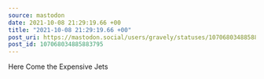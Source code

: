 ```yaml
---
source: mastodon
date: 2021-10-08 21:29:19.66 +00
title: "2021-10-08 21:29:19.66 +00"
post_uri: https://mastodon.social/users/gravely/statuses/107068034885883795
post_id: 107068034885883795
---
```

Here Come the Expensive Jets


